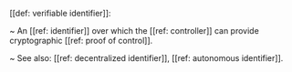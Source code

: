 [[def: verifiable identifier]]:

~ An [[ref: identifier]] over which the [[ref: controller]] can provide cryptographic [[ref: proof of control]].

~ See also: [[ref: decentralized identifier]], [[ref: autonomous identifier]].

